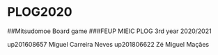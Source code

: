 # PLOG2020
##Mitsudomoe Board game
###FEUP MIEIC PLOG 3rd year 2020/2021

up201608657 Miguel Carreira Neves
up201806622 Zé Miguel Maçães
